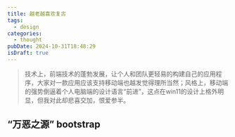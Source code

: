 ```yaml
---
title: 越老越喜欢复古
tags:
  - design
categories:
  - thought
pubDate: 2024-10-31T18:48:29
isDraft: true
---
```

> 技术上，前端技术的蓬勃发展，让个人和团队更轻易的构建自己的应用程序，大家对一款应用应该支持移动端也越发觉得理所当然；风格上，移动端的强势倒逼着个人电脑端的设计语言“前进”，这点在win11的设计上格外明显，但我对此却悲喜交加，恨爱参半。

## “万恶之源” bootstrap










